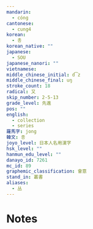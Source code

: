 ```yaml
---
mandarin:
  - cóng
cantonese:
  - cung4
korean:
  - 총
korean_native: ""
japanese:
  - SOU
japanese_nanori: ""
vietnamese:
middle_chinese_initial: d͡z
middle_chinese_final: uŋ
stroke_count: 18
radical: 又
skip_number: 2-5-13
grade_level: 先進
pos: ""
english:
  - collection
  - series
羅馬字: jong
韓文: 종
joyo_level: 日本人名用漢字
hsk_level: ""
hanmun_edu_level: ""
danayo_id: 7261
mc_id: 89
graphemic_classification: 會意
stand_in: 叢書
aliases:
  - 丛
---
```


# Notes
